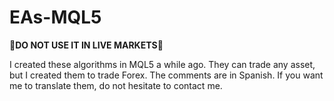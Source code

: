 # EAs-MQL5
**:no_entry_sign:DO NOT USE IT IN LIVE MARKETS:no_entry_sign:**

I created these algorithms in MQL5 a while ago. They can trade any asset, but I created them to trade Forex.
The comments are in Spanish. If you want me to translate them, do not hesitate to contact me.
